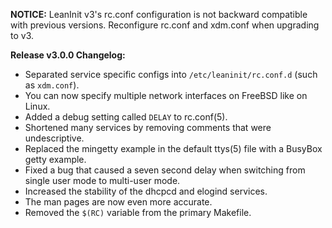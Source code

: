 **NOTICE:** LeanInit v3's rc.conf configuration is not backward compatible with previous versions. Reconfigure rc.conf and xdm.conf when upgrading to v3.

**Release v3.0.0 Changelog:**
* Separated service specific configs into `/etc/leaninit/rc.conf.d` (such as `xdm.conf`).
* You can now specify multiple network interfaces on FreeBSD like on Linux.
* Added a debug setting called `DELAY` to rc.conf(5).
* Shortened many services by removing comments that were undescriptive.
* Replaced the mingetty example in the default ttys(5) file with a BusyBox getty example.
* Fixed a bug that caused a seven second delay when switching from single user mode to multi-user mode.
* Increased the stability of the dhcpcd and elogind services.
* The man pages are now even more accurate.
* Removed the `$(RC)` variable from the primary Makefile.
